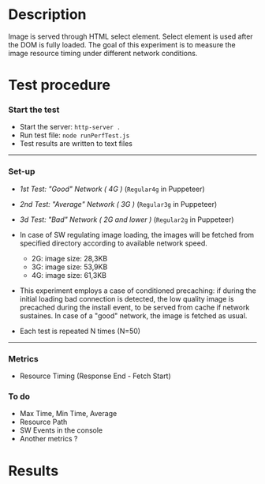# Description
Image is served through HTML select element. Select element is used after the DOM is fully loaded. The goal of this experiment is to measure the image resource timing under different network conditions.

# Test procedure
### Start the test
- Start the server: `http-server .`
- Run test file: `node runPerfTest.js`
- Test results are written to text files
---------------------------------------
### Set-up
- _1st Test: "Good" Network ( 4G )_ (`Regular4g` in Puppeteer)
- _2nd Test: "Average" Network ( 3G )_ (`Regular3g` in Puppeteer)
- _3d Test: "Bad" Network ( 2G and lower )_ (`Regular2g` in Puppeteer)

-  In case of SW regulating image loading, the images will be fetched from specified directory according to available network speed.
    - 2G: image size: 28,3KB
    - 3G: image size: 53,9KB
    - 4G: image size: 61,3KB

-  This experiment employs a case of conditioned precaching: if during the initial loading bad connection is detected, the low quality image is precached during the install event, to be served from cache if network sustaines. In case of a "good" network, the image is fetched as usual.

-  Each test is repeated N times (N=50)
---------------------------------------
### Metrics
- Resource Timing (Response End - Fetch Start)

### To do
- Max Time, Min Time, Average
- Resource Path
- SW Events in the console
- Another metrics ?
# Results
